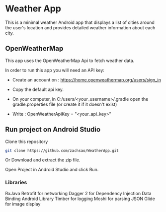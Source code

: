 # Weather App

This is a minimal weather Android app that displays a list of cities around the user's location and provides detailed weather information about each city.

## OpenWeatherMap

This app uses the OpenWeatherMap Api to fetch weather data.

In order to run this app you will need an API key:

- Create an account on : https://home.openweathermap.org/users/sign_in

- Copy the default api key.

- On your computer, in C:/users/<your_username>/.gradle open the gradle.properties file (or create it if it doesn't exist)
- Write : OpenWeatherApiKey = "<your_api_key>"

## Run project on Android Studio

Clone this repository

```bash
git clone https://github.com/zachsao/WeatherApp.git
```
Or Download and extract the zip file.

Open Project in Android Studio and click Run.

### Libraries

RxJava
Retrofit for networking
Dagger 2 for Dependency Injection
Data Binding Android Library
Timber for logging
Moshi for parsing JSON
Glide for image display
